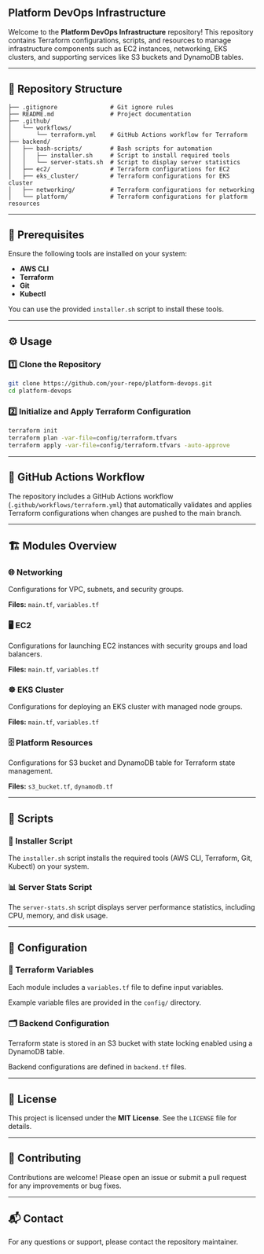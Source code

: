 ## Platform DevOps Infrastructure

Welcome to the **Platform DevOps Infrastructure** repository! This repository contains Terraform configurations, scripts, and resources to manage infrastructure components such as EC2 instances, networking, EKS clusters, and supporting services like S3 buckets and DynamoDB tables.

---

## 📂 Repository Structure

```
├── .gitignore               # Git ignore rules
├── README.md                # Project documentation
├── .github/
│   └── workflows/
│       └── terraform.yml    # GitHub Actions workflow for Terraform
├── backend/
│   ├── bash-scripts/        # Bash scripts for automation
│   │   ├── installer.sh     # Script to install required tools
│   │   └── server-stats.sh  # Script to display server statistics
│   ├── ec2/                 # Terraform configurations for EC2
│   ├── eks_cluster/         # Terraform configurations for EKS cluster
│   ├── networking/          # Terraform configurations for networking
│   └── platform/            # Terraform configurations for platform resources
```

---

## 🚀 Prerequisites

Ensure the following tools are installed on your system:

- **AWS CLI**
- **Terraform**
- **Git**
- **Kubectl**

You can use the provided `installer.sh` script to install these tools.

---

## ⚙️ Usage

### 1️⃣ Clone the Repository
```bash
git clone https://github.com/your-repo/platform-devops.git
cd platform-devops
```

### 2️⃣ Initialize and Apply Terraform Configuration
```bash
terraform init
terraform plan -var-file=config/terraform.tfvars
terraform apply -var-file=config/terraform.tfvars -auto-approve
```

---

## 🔄 GitHub Actions Workflow

The repository includes a GitHub Actions workflow (`.github/workflows/terraform.yml`) that automatically validates and applies Terraform configurations when changes are pushed to the main branch.

---

## 🏗️ Modules Overview

### 🌐 Networking
Configurations for VPC, subnets, and security groups.

**Files:** `main.tf`, `variables.tf`

### 🖥️ EC2
Configurations for launching EC2 instances with security groups and load balancers.

**Files:** `main.tf`, `variables.tf`

### ☸️ EKS Cluster
Configurations for deploying an EKS cluster with managed node groups.

**Files:** `main.tf`, `variables.tf`

### 🗄️ Platform Resources
Configurations for S3 bucket and DynamoDB table for Terraform state management.

**Files:** `s3_bucket.tf`, `dynamodb.tf`

---

## 📝 Scripts

### 🔧 Installer Script
The `installer.sh` script installs the required tools (AWS CLI, Terraform, Git, Kubectl) on your system.

### 📊 Server Stats Script
The `server-stats.sh` script displays server performance statistics, including CPU, memory, and disk usage.

---

## 🔧 Configuration

### 📌 Terraform Variables
Each module includes a `variables.tf` file to define input variables.

Example variable files are provided in the `config/` directory.

### 🗂️ Backend Configuration
Terraform state is stored in an S3 bucket with state locking enabled using a DynamoDB table.

Backend configurations are defined in `backend.tf` files.

---

## 📜 License

This project is licensed under the **MIT License**. See the `LICENSE` file for details.

---

## 🤝 Contributing

Contributions are welcome! Please open an issue or submit a pull request for any improvements or bug fixes.

---

## 📬 Contact

For any questions or support, please contact the repository maintainer.
